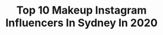 ---
title: Top 10 Makeup Instagram Influencers In Sydney In 2020
description: >-
  Find top makeup Instagram influencers in Sydney in 2020. Most popular hashtags: #makeup #beauty #sydney #model.
platform: Instagram
hits: 123
text_top: See the top-rated Instagram profiles on inBeat.
text_bottom: Our database has 123 Instagram influencers like this in Sydney, Australia for you to pitch.
profiles:
  - username: "leahbaines_mua"
    fullname: >-
      Leah Baines | Makeup Artist
    bio: >-
      Freelance MUA | Sydney | J♡ Shoots / Bookings head to web Collabs leah@maxconnectors.com.au
    location: "Australia"
    followers: 80807
    engagement: 572
    commentsToLikes: 0.013673
    id: ck0ude1t5ixej0i19vb809u9u
    verified: false
    hashtags: "#makeupoftheday, #naturalmakeup, #lips, #makeupartist"
  - username: "linda_mua"
    fullname: >-
      Linda Tran
    bio: >-
      @itsabeauulife ▫️SYD / MAKE-UP ARTIST / BRIDAL / SHOOTS / LESSONS / COSMETIC TATTOO ▫️ ✉️ info@lindamua.com.au
    location: "Australia"
    followers: 41888
    engagement: 146
    commentsToLikes: 0.071980
    id: ck5q0a40t4zyi0i11byerc21r
    verified: false
    hashtags: "#makeup, #sydneymua, #lindamua, #bridalmakeup"
  - username: "aaliyahchloemakeup"
    fullname: >-
      Sydney Makeup Artist
    bio: >-
      Bridal | Glam | Editorial | Educator PR/Collab/Group+Bridal bookings email: info@aaliyahchloe.com To book click link below ⬇️ 📍Guildford, SYD🇦🇺
    location: "Australia"
    followers: 18400
    engagement: 160
    commentsToLikes: 0.103742
    id: ckaorlamznqdw0i785py40cgc
    verified: false
    hashtags: "#fenty, #bridalmakeup, #undiscovered, #makeupaddict"
  - username: "kayleigh_june"
    fullname: >-
      Kayleigh June 📷
    bio: >-
      Beauty photographer based in MEL & SYD Represented by @precisionmgmt Bookings: sarah@precisionmgmt.com.au 1/2 of @wander_walkers ✈ kayleighjune.com
    location: "Australia"
    followers: 26758
    engagement: 276
    commentsToLikes: 0.026199
    id: ck0w0xd3lghzn0i1968ta2wzi
    verified: false
    hashtags: "#instagood, #photoshoot, #fashion, #photogram"
  - username: "miyaketakoyaki"
    fullname: >-
      IsseyMiyake Parto
    bio: >-
      🇵🇭 @pointblankcrewofficial 🔫 TikTok: miyaketakoyaki (1.6M) Youtube: 🔽🔽🔽
    location: "Australia"
    followers: 109738
    engagement: 347
    commentsToLikes: 0.010609
    id: ck55npc366onc0i11jl5bnobd
    verified: false
    hashtags: "#knk, #cleanbandit, #ticktock, #vibes"
  - username: "makeupartistanastasia"
    fullname: >-
      MAKEUP COURSES ONLINE
    bio: >-
      💄ANASTASIA 💰 My students know how to be successful makeup artist
    location: "Australia"
    followers: 137900
    engagement: 77
    commentsToLikes: 0.119247
    id: ck6uai3283oc50j7185q6vh94
    verified: false
    hashtags: "#makeuponlinecourse, #muasupport, #makeupsydney, #makeuplooks"
  - username: "olaslifierska"
    fullname: >-
      ALEKSANDRA MAKEUP
    bio: >-
      19 ☁️ makeup ☁️ Sydney ☁️ 💌 olaslifierska@gmail.com
    location: "Australia"
    followers: 6542
    engagement: 920
    commentsToLikes: 0.158531
    id: ck15twzaikbu80i19tw1krvtw
    verified: false
    hashtags: "#vintage, #blondehair, #quebo, #pinterest"
  - username: "makeupbyelana__"
    fullname: >-
      ELANA MAKEUP ARTIST
    bio: >-
      PRO SYDNEY MAKEUP ARTIST Glamour•Bridal•Formal•1:1 lessons @thesalonedit All bookings through website #sydneymakeupartist
    location: "Australia"
    followers: 13283
    engagement: 339
    commentsToLikes: 0.245145
    id: ckaoszz9strfl0i789o5ot9i5
    verified: false
    hashtags: "#sydneymua, #prom, #discover, #maccosmetics"
  - username: "makeupbyariel__"
    fullname: >-
      Makeup By Ariel
    bio: >-
      Sydney Makeup Artist & Hair Salon. EDUCATOR. BOSS. I am..makeup.💖 Bridal•Education•Formals#sydneymakeupartist Book online now. Email only for Bridal
    location: "Australia"
    followers: 46219
    engagement: 122
    commentsToLikes: 0.117280
    id: ck1343rw3uk2y0i193c3po37l
    verified: false
    hashtags: "#lebanesewedding, #repost, #weddingphotography, #bride"
  - username: "kymberleestreet"
    fullname: >-
      Kymberlee Street 🇵🇭🇦🇺
    bio: >-
      📍Sydney, Australia ✨ Explore~Dream~Discover ❤️ Co-Founder @defenceskincare 👑 @royallemodelling 💖 Miss Pink Lady Season 2 Asia
    location: "Australia"
    followers: 6380
    engagement: 621
    commentsToLikes: 0.108247
    id: ck6uc5o3ldo1l0j71qlkhqrmo
    verified: false
    hashtags: "#modelling, #modellife, #sydney, #makeup"
---